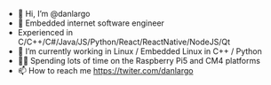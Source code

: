 - 👋 Hi, I’m @danlargo
- 👀 Embedded internet software engineer
- Experienced in C/C++/C#/Java/JS/Python/React/ReactNative/NodeJS/Qt
- 🌱 I’m currently working in Linux / Embedded Linux in C++ / Python
- 🍓🥧 Spending lots of time on the Raspberry Pi5 and CM4 platforms
- 📫 How to reach me https://twiter.com/danlargo

<!---
danlargo/danlargo is a ✨ special ✨ repository because its `README.md` (this file) appears on your GitHub profile.
You can click the Preview link to take a look at your changes.
--->

